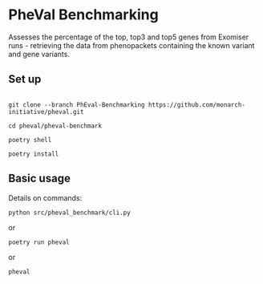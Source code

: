 # PheVal Benchmarking

Assesses the percentage of the top, top3 and top5 genes from Exomiser runs - retrieving the data from phenopackets containing the known variant and gene variants. 

## Set up

```

git clone --branch PhEval-Benchmarking https://github.com/monarch-initiative/pheval.git

cd pheval/pheval-benchmark

poetry shell

poetry install

```

## Basic usage

Details on commands:

```
python src/pheval_benchmark/cli.py
```
or

```
poetry run pheval
```
or

```
pheval
```
